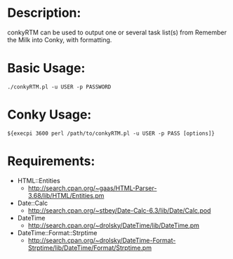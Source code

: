 # Description:

conkyRTM can be used to output one or several task list(s) from Remember the Milk into Conky, with formatting. 

# Basic Usage:

`./conkyRTM.pl -u USER -p PASSWORD`

# Conky Usage:

`${execpi 3600 perl /path/to/conkyRTM.pl -u USER -p PASS [options]}`

# Requirements:

* HTML::Entities
   * http://search.cpan.org/~gaas/HTML-Parser-3.68/lib/HTML/Entities.pm
* Date::Calc
   * http://search.cpan.org/~stbey/Date-Calc-6.3/lib/Date/Calc.pod
* DateTime
   * http://search.cpan.org/~drolsky/DateTime/lib/DateTime.pm
* DateTime::Format::Strptime
   * http://search.cpan.org/~drolsky/DateTime-Format-Strptime/lib/DateTime/Format/Strptime.pm
